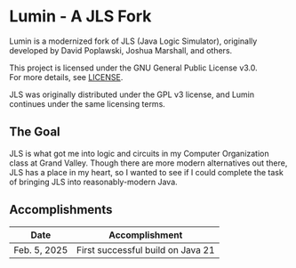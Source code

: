 # Lumin - A JLS Fork
Lumin is a modernized fork of JLS (Java Logic Simulator), originally developed by David Poplawski, Joshua Marshall, and others.  

This project is licensed under the GNU General Public License v3.0.  
For more details, see [LICENSE](./LICENSE).

JLS was originally distributed under the GPL v3 license, and Lumin continues under the same licensing terms.  

## The Goal
JLS is what got me into logic and circuits in my Computer Organization class at Grand Valley. Though there are more
modern alternatives out there, JLS has a place in my heart, so I wanted to see if I could complete the task of bringing
JLS into reasonably-modern Java. 

## Accomplishments
| Date | Accomplishment |
|-----|----------------|
| Feb. 5, 2025 | First successful build on Java 21|
